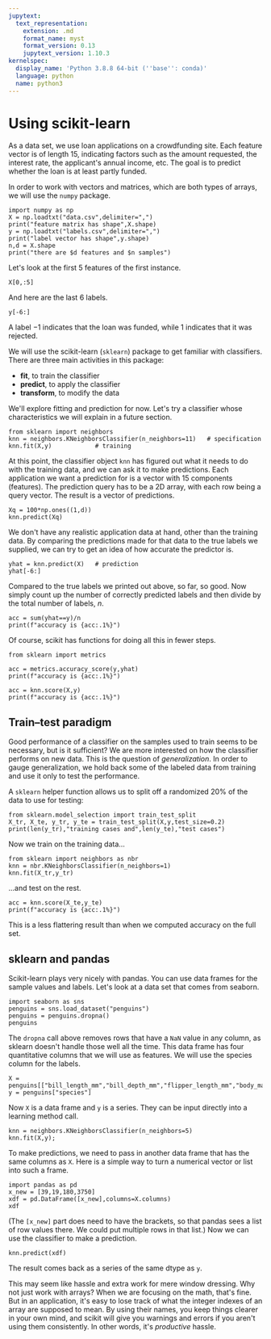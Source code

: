 ```yaml
---
jupytext:
  text_representation:
    extension: .md
    format_name: myst
    format_version: 0.13
    jupytext_version: 1.10.3
kernelspec:
  display_name: 'Python 3.8.8 64-bit (''base'': conda)'
  language: python
  name: python3
---
```


# Using scikit-learn

As a data set, we use loan applications on a crowdfunding site. Each feature vector is of length 15, indicating factors such as the amount requested, the interest rate, the applicant's annual income, etc. The goal is to predict whether the loan is at least partly funded.

In order to work with vectors and matrices, which are both types of arrays, we will use the `numpy` package.

```{code-cell} ipython3
import numpy as np
X = np.loadtxt("data.csv",delimiter=",")
print("feature matrix has shape",X.shape)
y = np.loadtxt("labels.csv",delimiter=",")
print("label vector has shape",y.shape)
n,d = X.shape
print("there are $d features and $n samples")
```

Let's look at the first 5 features of the first instance.

```{code-cell}
X[0,:5]
```

And here are the last 6 labels.

```{code-cell}
y[-6:]
```

A label $-1$ indicates that the loan was funded, while $1$ indicates that it was rejected.

We will use the scikit-learn (`sklearn`) package to get familiar with classifiers. There are three main activities in this package:

* **fit**, to train the classifier
* **predict**, to apply the classifier
* **transform**, to modify the data

We'll explore fitting and prediction for now. Let's try a classifier whose characteristics we will explain in a future section.

```{code-cell}
from sklearn import neighbors 
knn = neighbors.KNeighborsClassifier(n_neighbors=11)   # specification
knn.fit(X,y)            # training
```

At this point, the classifier object `knn` has figured out what it needs to do with the training data, and we can ask it to make predictions. Each application we want a prediction for is a vector with 15 components (features). The prediction query has to be a 2D array, with each row being a query vector. The result is a vector of predictions.

```{code-cell}
Xq = 100*np.ones((1,d))
knn.predict(Xq)
```

We don't have any realistic application data at hand, other than the training data. By comparing the predictions made for that data to the true labels we supplied, we can try to get an idea of how accurate the predictor is.

```{code-cell}
yhat = knn.predict(X)   # prediction
yhat[-6:]
```

Compared to the true labels we printed out above, so far, so good. Now simply count up the number of correctly predicted labels and then divide by the total number of labels, $n$. 

```{code-cell}
acc = sum(yhat==y)/n 
print(f"accuracy is {acc:.1%}")
```

Of course, scikit has functions for doing all this in fewer steps.

```{code-cell}
from sklearn import metrics

acc = metrics.accuracy_score(y,yhat)
print(f"accuracy is {acc:.1%}")

acc = knn.score(X,y)
print(f"accuracy is {acc:.1%}")
```

## Train–test paradigm

Good performance of a classifier on the samples used to train seems to be necessary, but is it sufficient? We are more interested on how the classifier performs on new data. This is the question of *generalization*. In order to gauge generalization, we hold back some of the labeled data from training and use it only to test the performance.


<!-- 
```{code-cell}
import numpy as np
X = np.loadtxt("data.csv",delimiter=",")
y = np.loadtxt("labels.csv",delimiter=",")
``` 
-->

A `sklearn` helper function allows us to split off a randomized 20% of the data to use for testing:

```{code-cell}
from sklearn.model_selection import train_test_split
X_tr, X_te, y_tr, y_te = train_test_split(X,y,test_size=0.2)
print(len(y_tr),"training cases and",len(y_te),"test cases")
```

Now we train on the training data...

```{code-cell}
from sklearn import neighbors as nbr
knn = nbr.KNeighborsClassifier(n_neighbors=1)
knn.fit(X_tr,y_tr)
```

...and test on the rest.

```{code-cell}
acc = knn.score(X_te,y_te)
print(f"accuracy is {acc:.1%}")
```

This is a less flattering result than when we computed accuracy on the full set.

## sklearn and pandas

Scikit-learn plays very nicely with pandas. You can use data frames for the sample values and labels. Let's look at a data set that comes from seaborn.

```{code-cell}
import seaborn as sns
penguins = sns.load_dataset("penguins")
penguins = penguins.dropna()
penguins
```

The `dropna` call above removes rows that have a `NaN` value in any column, as sklearn doesn't handle those well all the time. This data frame has four quantitative columns that we will use as features. We will use the species column for the labels. 

```{code-cell}
X = penguins[["bill_length_mm","bill_depth_mm","flipper_length_mm","body_mass_g"]]
y = penguins["species"]
```

Now `X` is a data frame and `y` is a series. They can be input directly into a learning method call.

```{code-cell}
knn = neighbors.KNeighborsClassifier(n_neighbors=5)
knn.fit(X,y);
```

To make predictions, we need to pass in another data frame that has the same columns as `X`. Here is a simple way to turn a numerical vector or list into such a frame.

```{code-cell}
import pandas as pd
x_new = [39,19,180,3750]
xdf = pd.DataFrame([x_new],columns=X.columns)
xdf
```

(The `[x_new]` part does need to have the brackets, so that pandas sees a list of row values there. We could put multiple rows in that list.) Now we can use the classifier to make a prediction.

```{code-cell}
knn.predict(xdf)
```

The result comes back as a series of the same dtype as `y`.

This may seem like hassle and extra work for mere window dressing. Why not just work with arrays? When we are focusing on the math, that's fine. But in an application, it's easy to lose track of what the integer indexes of an array are supposed to mean. By using their names, you keep things clearer in your own mind, and scikit will give you warnings and errors if you aren't using them consistently. In other words, it's *productive* hassle.

